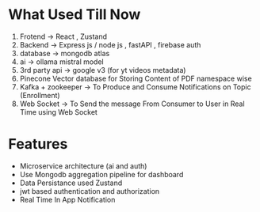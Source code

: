 # What Used Till Now

1. Frotend -> React , Zustand 
2. Backend -> Express js / node js , fastAPI , firebase auth 
3. database -> mongodb atlas 
4. ai      -> ollama mistral model
5. 3rd party api -> google v3 (for yt videos metadata)
6. Pinecone Vector database for Storing Content of PDF namespace wise 
7. Kafka + zookeeper -> To Produce and Consume Notifications on Topic (Enrollment) 
8. Web Socket -> To Send the message From Consumer to User in Real Time using Web Socket 

# Features

- Microservice architecture (ai and auth)
- Use Mongodb aggregation pipeline for dashboard
- Data Persistance used Zustand 
- jwt based authentication and authorization 
- Real Time In App Notification
